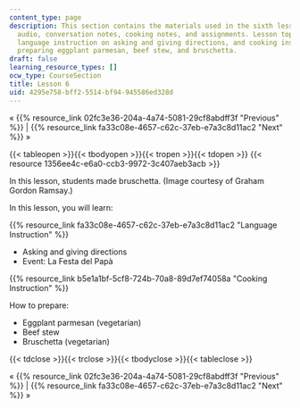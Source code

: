 ```yaml
---
content_type: page
description: This section contains the materials used in the sixth lesson, including
  audio, conversation notes, cooking notes, and assignments. Lesson topics include
  language instruction on asking and giving directions, and cooking instruction on
  preparing eggplant parmesan, beef stew, and bruschetta.
draft: false
learning_resource_types: []
ocw_type: CourseSection
title: Lesson 6
uid: 4295e758-bff2-5514-bf94-945586ed328d
---
```

« {{% resource_link 02fc3e36-204a-4a74-5081-29cf8abdff3f "Previous" %}} | {{% resource_link fa33c08e-4657-c62c-37eb-e7a3c8d11ac2 "Next" %}} »

{{< tableopen >}}{{< tbodyopen >}}{{< tropen >}}{{< tdopen >}}
{{< resource 1356ee4c-e6a0-ccb3-9972-3c407aeb3acb >}}

In this lesson, students made bruschetta. (Image courtesy of Graham Gordon Ramsay.)

In this lesson, you will learn:

{{% resource_link fa33c08e-4657-c62c-37eb-e7a3c8d11ac2 "Language Instruction" %}}

- Asking and giving directions
- Event: La Festa del Papà

{{% resource_link b5e1a1bf-5cf8-724b-70a8-89d7ef74058a "Cooking Instruction" %}}

How to prepare:

- Eggplant parmesan (vegetarian)
- Beef stew
- Bruschetta (vegetarian)

{{< tdclose >}}{{< trclose >}}{{< tbodyclose >}}{{< tableclose >}}

« {{% resource_link 02fc3e36-204a-4a74-5081-29cf8abdff3f "Previous" %}} | {{% resource_link fa33c08e-4657-c62c-37eb-e7a3c8d11ac2 "Next" %}} »